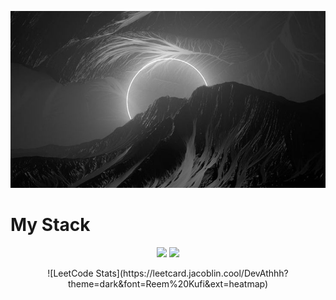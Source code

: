 <p align="center">
<img src="bg.jpg" class="bg-for-profile"/>
</p>

# My Stack
  <p align="center">
    <img src="https://skillicons.dev/icons?i=postgres,py,go,html&perline=7" />
    <img src="https://skillicons.dev/icons?i=docker,linux,vscode,postman,git,obsidian&perline=7" />
    <br>
</p>

<p align="center">
  ![LeetCode Stats](https://leetcard.jacoblin.cool/DevAthhh?theme=dark&font=Reem%20Kufi&ext=heatmap)
</p>
